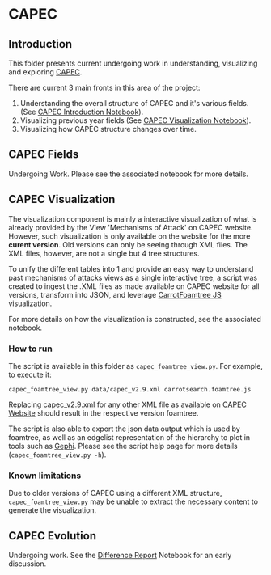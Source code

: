 # CAPEC 

## Introduction

This folder presents current undergoing work in understanding, visualizing and exploring [CAPEC](http://capec.mitre.org/). 

There are current 3 main fronts in this area of the project:

1. Understanding the overall structure of CAPEC and it's various fields. (See [CAPEC Introduction Notebook](https://github.com/sailuh/perceive/tree/master/Notebooks/CAPEC/Introduction)). 
2. Visualizing previous year fields (See [CAPEC Visualization Notebook](https://github.com/sailuh/perceive/tree/master/Notebooks/CAPEC/Visualization)).
3. Visualizing how CAPEC structure changes over time. 

## CAPEC Fields

Undergoing Work. Please see the associated notebook for more details. 

## CAPEC Visualization  

The visualization component is mainly a interactive visualization of what is already provided by the View 'Mechanisms of Attack' on CAPEC website. However, such visualization is only available on the website for the more **curent version**. Old versions can only be seeing through XML files. The XML files, however, are not a single but 4 tree structures. 

To unify the different tables into 1 and provide an easy way to understand past mechanisms of attacks views as a single interactive tree, a script was created to ingest the .XML files as made available on CAPEC website for all versions, transform into JSON, and leverage [CarrotFoamtree JS](https://carrotsearch.com/foamtree/) visualization. 

For more details on how the visualization is constructed, see the associated notebook.

### How to run

The script is available in this folder as `capec_foamtree_view.py`. For example, to execute it:

``` 
capec_foamtree_view.py data/capec_v2.9.xml carrotsearch.foamtree.js
```

Replacing capec_v2.9.xml for any other XML file as available on [CAPEC Website](http://capec.mitre.org/data/) should result in the respective version foamtree.

The script is also able to export the json data output which is used by foamtree, as well as an edgelist representation of the hierarchy to plot in tools such as [Gephi](https://gephi.org/). Please see the script help page for more details (`capec_foamtree_view.py -h`). 

### Known limitations

Due to older versions of CAPEC using a different XML structure, `capec_foamtree_view.py` may be unable to extract the necessary content to generate the visualization.

## CAPEC Evolution

Undergoing work. See the [Difference Report](https://github.com/sailuh/perceive/tree/master/Notebooks/CAPEC/Difference_Report) Notebook for an early discussion.  
